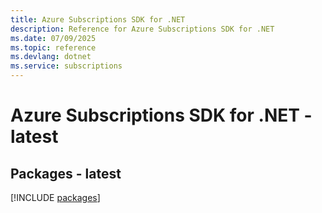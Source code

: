 ```yaml
---
title: Azure Subscriptions SDK for .NET
description: Reference for Azure Subscriptions SDK for .NET
ms.date: 07/09/2025
ms.topic: reference
ms.devlang: dotnet
ms.service: subscriptions
---
```

# Azure Subscriptions SDK for .NET - latest
## Packages - latest
[!INCLUDE [packages](subscriptions-index.md)]